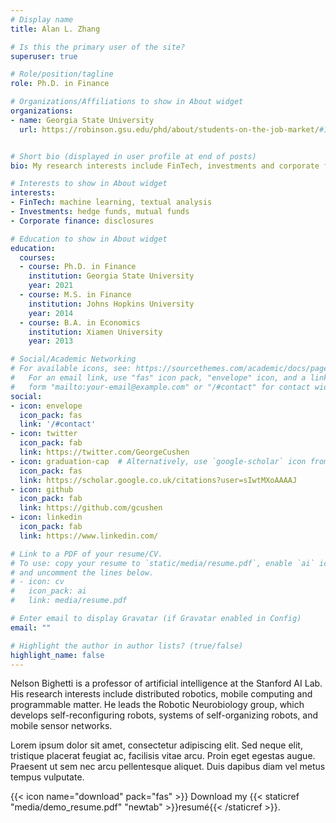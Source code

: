 ```yaml
---
# Display name
title: Alan L. Zhang

# Is this the primary user of the site?
superuser: true

# Role/position/tagline
role: Ph.D. in Finance

# Organizations/Affiliations to show in About widget
organizations:
- name: Georgia State University
  url: https://robinson.gsu.edu/phd/about/students-on-the-job-market/#1549566630557-5dfe99c0-93aa/


# Short bio (displayed in user profile at end of posts)
bio: My research interests include FinTech, investments and corporate finance.

# Interests to show in About widget
interests:
- FinTech: machine learning, textual analysis
- Investments: hedge funds, mutual funds
- Corporate finance: disclosures

# Education to show in About widget
education:
  courses:
  - course: Ph.D. in Finance
    institution: Georgia State University
    year: 2021
  - course: M.S. in Finance
    institution: Johns Hopkins University 
    year: 2014
  - course: B.A. in Economics
    institution: Xiamen University
    year: 2013

# Social/Academic Networking
# For available icons, see: https://sourcethemes.com/academic/docs/page-builder/#icons
#   For an email link, use "fas" icon pack, "envelope" icon, and a link in the
#   form "mailto:your-email@example.com" or "/#contact" for contact widget.
social:
- icon: envelope
  icon_pack: fas
  link: '/#contact'
- icon: twitter
  icon_pack: fab
  link: https://twitter.com/GeorgeCushen
- icon: graduation-cap  # Alternatively, use `google-scholar` icon from `ai` icon pack
  icon_pack: fas
  link: https://scholar.google.co.uk/citations?user=sIwtMXoAAAAJ
- icon: github
  icon_pack: fab
  link: https://github.com/gcushen
- icon: linkedin
  icon_pack: fab
  link: https://www.linkedin.com/

# Link to a PDF of your resume/CV.
# To use: copy your resume to `static/media/resume.pdf`, enable `ai` icons in `params.toml`, 
# and uncomment the lines below.
# - icon: cv
#   icon_pack: ai
#   link: media/resume.pdf

# Enter email to display Gravatar (if Gravatar enabled in Config)
email: ""

# Highlight the author in author lists? (true/false)
highlight_name: false
---
```


Nelson Bighetti is a professor of artificial intelligence at the Stanford AI Lab. His research interests include distributed robotics, mobile computing and programmable matter. He leads the Robotic Neurobiology group, which develops self-reconfiguring robots, systems of self-organizing robots, and mobile sensor networks.

Lorem ipsum dolor sit amet, consectetur adipiscing elit. Sed neque elit, tristique placerat feugiat ac, facilisis vitae arcu. Proin eget egestas augue. Praesent ut sem nec arcu pellentesque aliquet. Duis dapibus diam vel metus tempus vulputate.

{{< icon name="download" pack="fas" >}} Download my {{< staticref "media/demo_resume.pdf" "newtab" >}}resumé{{< /staticref >}}.
